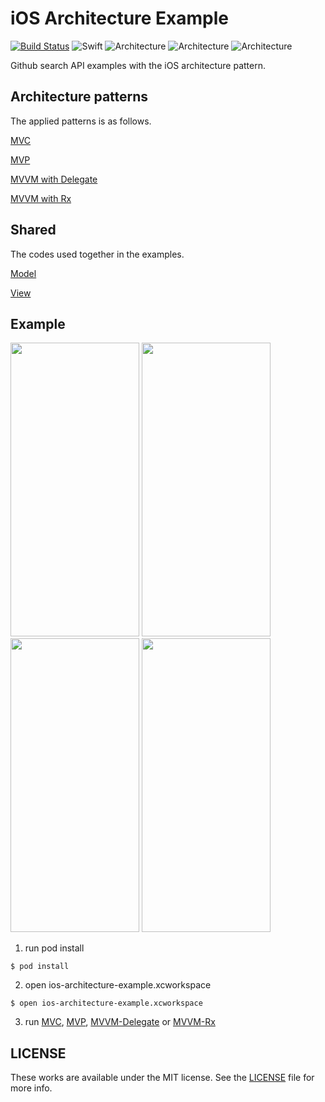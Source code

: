 # iOS Architecture Example

[![Build Status](https://travis-ci.org/k-lpmg/ios-architecture-example.svg?branch=master)](https://travis-ci.org/k-lpmg/ios-architecture-example)
![Swift](https://img.shields.io/badge/Swift-4.2-orange.svg)
![Architecture](https://img.shields.io/badge/architecture-MVC-brightgreen.svg)
![Architecture](https://img.shields.io/badge/architecture-MVP-brightgreen.svg)
![Architecture](https://img.shields.io/badge/architecture-MVVM-brightgreen.svg)

Github search API examples with the iOS architecture pattern.


## Architecture patterns

The applied patterns is as follows.

[MVC](https://github.com/k-lpmg/ios-architecture-example/tree/master/MVC/Sources)

[MVP](https://github.com/k-lpmg/ios-architecture-example/tree/master/MVP/Sources)

[MVVM with Delegate](https://github.com/k-lpmg/ios-architecture-example/tree/master/MVVM-Delegate/Sources)

[MVVM with Rx](https://github.com/k-lpmg/ios-architecture-example/tree/master/MVVM-Rx/Sources)


## Shared

The codes used together in the examples.

[Model](https://github.com/k-lpmg/ios-architecture-example/blob/master/Shared/Model/SearchRepositoriesModel.swift)

[View](https://github.com/k-lpmg/ios-architecture-example/blob/master/Shared/View/RepositoryTableViewCell.swift)


## Example

<p float="left">
<img src="https://user-images.githubusercontent.com/15151687/50254859-07aafb80-0433-11e9-8183-a1abcb0e9ae7.png" width="206" height="470">
<img src="https://user-images.githubusercontent.com/15151687/50254830-ecd88700-0432-11e9-8b57-517aa8b122e1.png" width="206" height="470">
<img src="https://user-images.githubusercontent.com/15151687/50256121-28298480-0438-11e9-8a50-7df09f08a3b2.png" width="206" height="470">
<img src="https://user-images.githubusercontent.com/15151687/50254746-a7b45500-0432-11e9-840d-dd13feea3fea.png" width="206" height="470">
</p>

1. run pod install
```console
$ pod install
```

2.  open ios-architecture-example.xcworkspace
```console
$ open ios-architecture-example.xcworkspace
```

3. run [MVC](https://github.com/k-lpmg/ios-architecture-example/tree/master/MVC), [MVP](https://github.com/k-lpmg/ios-architecture-example/tree/master/MVP), [MVVM-Delegate](https://github.com/k-lpmg/ios-architecture-example/tree/master/MVVM-Delegate) or [MVVM-Rx](https://github.com/k-lpmg/ios-architecture-example/tree/master/MVVM-Rx)


## LICENSE

These works are available under the MIT license. See the [LICENSE][license] file
for more info.

[license]: LICENSE

